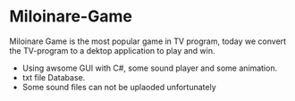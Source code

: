 # Miloinare-Game
Miloinare Game is the most popular game in TV program, today we convert the TV-program to a dektop application to play and win.
- Using awsome GUI with C#, some sound player and some animation.
- txt file Database. 
- Some sound files can not be uplaoded unfortunately
